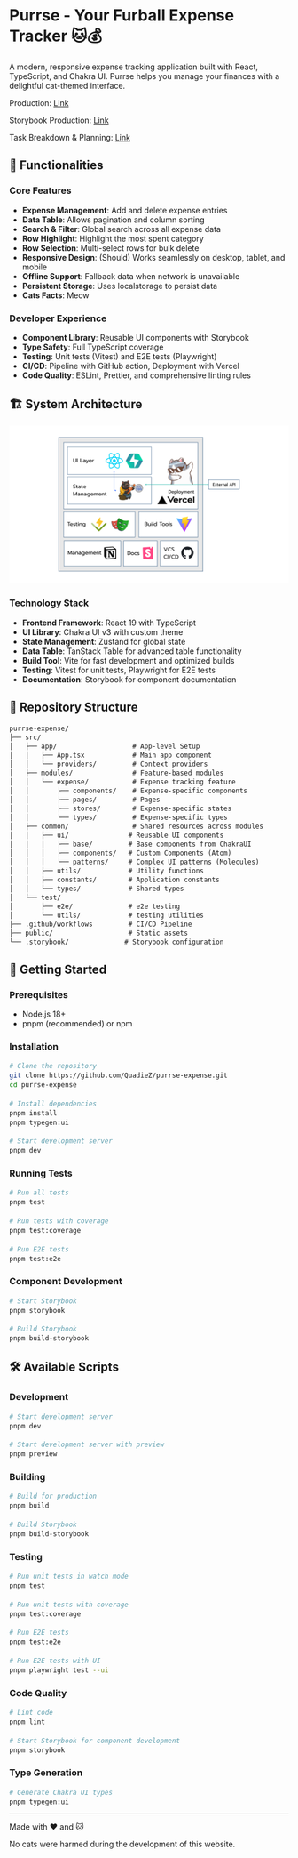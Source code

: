# Purrse - Your Furball Expense Tracker 🐱💰

A modern, responsive expense tracking application built with React, TypeScript, and Chakra UI. Purrse helps you manage your finances with a delightful cat-themed interface.

Production: [Link](https://purrse-expense.vercel.app/)

Storybook Production: [Link](https://meowkit-storybook.vercel.app/?path=/docs/meowkit-components-meowbutton--docs)

Task Breakdown & Planning: [Link](https://pichyapakh.notion.site/Cat-Expense-Web-21502ebb6c628020a4bbc1c9ddef73fa?source=copy_link)

## 🚀 Functionalities

### Core Features
- **Expense Management**: Add and delete expense entries
- **Data Table**: Allows pagination and column sorting
- **Search & Filter**: Global search across all expense data
- **Row Highlight**: Highlight the most spent category
- **Row Selection**: Multi-select rows for bulk delete
- **Responsive Design**: (Should) Works seamlessly on desktop, tablet, and mobile
- **Offline Support**: Fallback data when network is unavailable
- **Persistent Storage**: Uses localstorage to persist data
- **Cats Facts**: Meow

### Developer Experience
- **Component Library**: Reusable UI components with Storybook
- **Type Safety**: Full TypeScript coverage
- **Testing**: Unit tests (Vitest) and E2E tests (Playwright)
- **CI/CD**: Pipeline with GitHub action, Deployment with Vercel
- **Code Quality**: ESLint, Prettier, and comprehensive linting rules

## 🏗️ System Architecture

![Purrse Architecture](./public/purrse-arch.png)

### Technology Stack
- **Frontend Framework**: React 19 with TypeScript
- **UI Library**: Chakra UI v3 with custom theme
- **State Management**: Zustand for global state
- **Data Table**: TanStack Table for advanced table functionality
- **Build Tool**: Vite for fast development and optimized builds
- **Testing**: Vitest for unit tests, Playwright for E2E tests
- **Documentation**: Storybook for component documentation

## 📁 Repository Structure

```
purrse-expense/
├── src/
│   ├── app/                   # App-level Setup
│   │   ├── App.tsx            # Main app component
│   │   └── providers/         # Context providers
│   ├── modules/               # Feature-based modules 
│   │   └── expense/           # Expense tracking feature
│   │       ├── components/    # Expense-specific components
│   │       ├── pages/         # Pages
│   │       ├── stores/        # Expense-specific states
│   │       └── types/         # Expense-specific types
│   ├── common/                # Shared resources across modules
│   │   ├── ui/               # Reusable UI components
│   │   │   ├── base/         # Base components from ChakraUI
│   │   │   ├── components/   # Custom Components (Atom)
│   │   │   └── patterns/     # Complex UI patterns (Molecules)
│   │   ├── utils/            # Utility functions
│   │   ├── constants/        # Application constants
│   │   └── types/            # Shared types
│   └── test/                 
│       ├── e2e/              # e2e testing  
│       └── utils/            # testing utilities  
├── .github/workflows         # CI/CD Pipeline
├── public/                   # Static assets
└── .storybook/              # Storybook configuration
```

## 🚀 Getting Started

### Prerequisites
- Node.js 18+ 
- pnpm (recommended) or npm

### Installation
```bash
# Clone the repository
git clone https://github.com/QuadieZ/purrse-expense.git
cd purrse-expense

# Install dependencies
pnpm install
pnpm typegen:ui

# Start development server
pnpm dev
```

### Running Tests
```bash
# Run all tests
pnpm test

# Run tests with coverage
pnpm test:coverage

# Run E2E tests
pnpm test:e2e
```

### Component Development
```bash
# Start Storybook
pnpm storybook

# Build Storybook
pnpm build-storybook
```

## 🛠️ Available Scripts

### Development
```bash
# Start development server
pnpm dev

# Start development server with preview
pnpm preview
```

### Building
```bash
# Build for production
pnpm build

# Build Storybook
pnpm build-storybook
```

### Testing
```bash
# Run unit tests in watch mode
pnpm test

# Run unit tests with coverage
pnpm test:coverage

# Run E2E tests
pnpm test:e2e

# Run E2E tests with UI
pnpm playwright test --ui
```

### Code Quality
```bash
# Lint code
pnpm lint

# Start Storybook for component development
pnpm storybook
```

### Type Generation
```bash
# Generate Chakra UI types
pnpm typegen:ui
```

------

Made with ❤️ and 🐱 

No cats were harmed during the development of this website.
